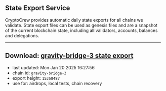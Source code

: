 ## State Export Service
CryptoCrew provides automatic daily state exports for all chains we validate. State export files can be used as genesis files and are a snapshot of the current blockchain state, including all validators, accounts, balances and delegations.

---
**Download: [gravity-bridge-3 state export](https://dl-eu2.ccvalidators.com/SERVICE/gravitybridge/gravity-bridge-3_export_15368487.json)**
---

- last updated: Mon Jan 20 2025 16:27:56
- chain id: `gravity-bridge-3`
- export height: `15368487`
- use for: airdrops, local tests, chain recovery
